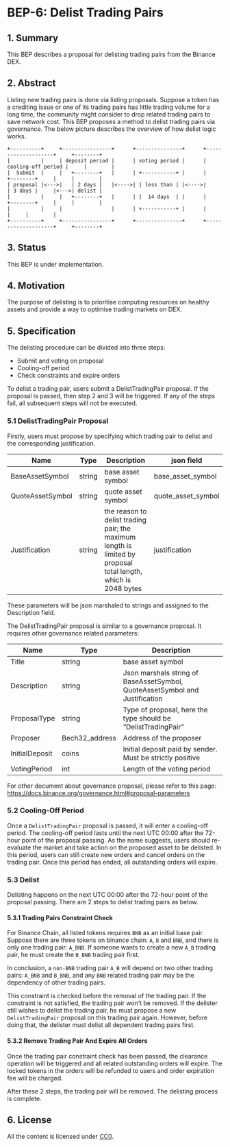 # BEP-6: Delist Trading Pairs

## 1. Summary
This BEP describes a proposal for delisting trading pairs from the Binance DEX.
## 2. Abstract
Listing new trading pairs is done via listing proposals. Suppose a token has a crediting issue or one of its trading pairs has little trading volume for a long time, the community might consider to drop related trading pairs to save network cost. This BEP proposes a method to delist trading pairs via governance. The below picture describes the overview of how delist logic works.

```
+----------+     +----------------+      +---------------+      +--------------------+     +--------+
|          |     | deposit period |      | voting period |      | cooling-off period |     |        |
|  Submit  |     |   +--------+   |      | +-----------+ |      |     +--------+     |     |        |
| proposal |<--->|   | 2 days |   |<---->| | less than | |<---->|     | 3 days |     |<--->| delist |
|          |     |   +--------+   |      | |  14 days  | |      |     +--------+     |     |        |
|          |     |                |      | +-----------+ |      |                    |     |        |
+----------+     +----------------+      +---------------+      +--------------------+     +--------+
```

## 3. Status
This BEP is under implementation.
## 4. Motivation
The purpose of delisting is to prioritise  computing resources on healthy assets and provide a way to optimise trading markets on DEX.
## 5. Specification
The delisting procedure can be divided into three steps:

- Submit and voting on proposal
- Cooling-off period
- Check constraints and expire orders

To delist a trading pair, users submit a DelistTradingPair proposal. If the proposal is passed, then step 2 and 3 will be triggered. If any of the steps fail, all subsequent steps will not be executed.
### 5.1 DelistTradingPair Proposal
Firstly, users must propose by specifying which trading pair to delist and the corresponding justification.

|        Name         |   Type      |        Description        |    json field      |
| ------------------- | ----------- | ------------------------  | ------------------ |
| BaseAssetSymbol     |   string    | base asset symbol         | base_asset_symbol  |
| QuoteAssetSymbol    |   string    | quote asset symbol        | quote_asset_symbol |
| Justification       |   string    | the reason to delist trading pair; the maximum length is limited by proposal total length, which is 2048 bytes | justification |

These parameters will be json marshaled to strings and assigned to the Description field.

The DelistTradingPair proposal is similar to a governance proposal. It requires other governance related parameters:

|        Name       |   Type      |        Description        |
| ----------------- | ----------- | ------------------------  |
|       Title       |   string    | base asset symbol         |
|    Description   |   string    | Json marshals string of BaseAssetSymbol, QuoteAssetSymbol and Justification |
|    ProposalType   |   string    | Type of proposal, here the type should be “DelistTradingPair” |
|      Proposer     | Bech32_address | Address of the proposer |
|   InitialDeposit  |   coins    | Initial deposit paid by sender. Must be strictly positive |
|    VotingPeriod   |   int      | Length of the voting period|

For other document about governance proposal, please refer to this page: https://docs.binance.org/governance.html#proposal-parameters

### 5.2 Cooling-Off Period
Once a `DelistTradingPair` proposal is passed, it will enter a cooling-off period. The cooling-off period lasts until the next UTC 00:00 after the 72-hour point of the proposal passing.  As the name suggests, users should re-evaluate the market and take action on the proposed asset to be delisted. In this period, users can still create new orders and cancel orders on the trading pair. Once this period has ended, all outstanding orders will expire.
### 5.3 Delist
Delisting happens on the next UTC 00:00 after the 72-hour point of the proposal passing. There are 2 steps to delist trading pairs as below.
#### 5.3.1 Trading Pairs Constraint Check
For Binance Chain, all listed tokens requires `BNB` as an initial base pair. Suppose there are three tokens on binance chain: `A`, `B` and `BNB`, and there is only one trading pair: `A_BNB`. If someone wants to create a new `A_B` trading pair, he must create the `B_BNB` trading pair first.

In conclusion, a `non-BNB` trading pair `A_B` will depend on two other trading pairs: `A_BNB` and `B_BNB`, and any `BNB` related trading pair may be the dependency of other trading pairs.

This constraint is checked before the removal of the trading pair. If the constraint is not satisfied, the trading pair won’t be removed. If the delister still wishes to delist the trading pair, he must propose a new `DelistTradingPair` proposal on this trading pair again. However, before doing that, the delister must delist all dependent trading pairs first.

#### 5.3.2 Remove Trading Pair And Expire All Orders  
Once the trading pair constraint check has been passed, the clearance operation will be triggered and all related outstanding orders will expire. The locked tokens in the orders will be refunded to users and order expiration fee will be charged.

After these 2 steps, the trading pair will be removed. The delisting process is complete.

## 6. License
All the content is licensed under [CC0](https://creativecommons.org/publicdomain/zero/1.0/).

